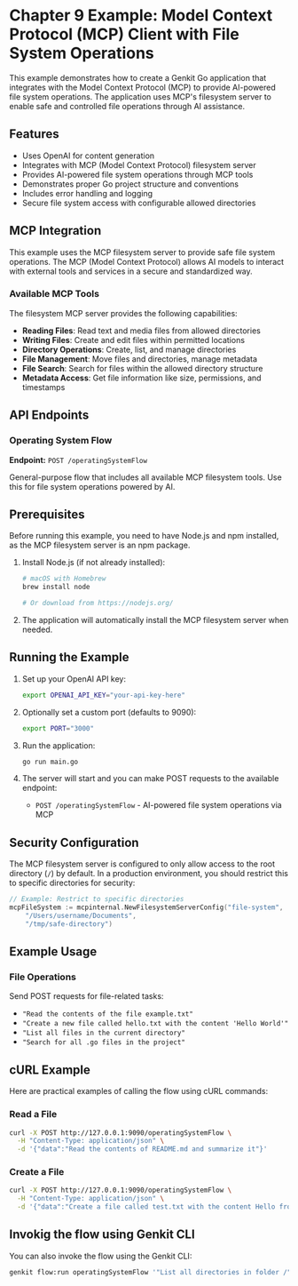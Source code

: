 # Chapter 9 Example: Model Context Protocol (MCP) Client with File System Operations

This example demonstrates how to create a Genkit Go application that integrates with the Model Context Protocol (MCP) to provide AI-powered file system operations. The application uses MCP's filesystem server to enable safe and controlled file operations through AI assistance.

## Features

- Uses OpenAI for content generation
- Integrates with MCP (Model Context Protocol) filesystem server
- Provides AI-powered file system operations through MCP tools
- Demonstrates proper Go project structure and conventions
- Includes error handling and logging
- Secure file system access with configurable allowed directories

## MCP Integration

This example uses the MCP filesystem server to provide safe file system operations. The MCP (Model Context Protocol) allows AI models to interact with external tools and services in a secure and standardized way.

### Available MCP Tools

The filesystem MCP server provides the following capabilities:

- **Reading Files**: Read text and media files from allowed directories
- **Writing Files**: Create and edit files within permitted locations
- **Directory Operations**: Create, list, and manage directories
- **File Management**: Move files and directories, manage metadata
- **File Search**: Search for files within the allowed directory structure
- **Metadata Access**: Get file information like size, permissions, and timestamps

## API Endpoints

### Operating System Flow
**Endpoint:** `POST /operatingSystemFlow`

General-purpose flow that includes all available MCP filesystem tools. Use this for file system operations powered by AI.

## Prerequisites

Before running this example, you need to have Node.js and npm installed, as the MCP filesystem server is an npm package.

1. Install Node.js (if not already installed):
   ```bash
   # macOS with Homebrew
   brew install node
   
   # Or download from https://nodejs.org/
   ```

2. The application will automatically install the MCP filesystem server when needed.

## Running the Example

1. Set up your OpenAI API key:
   ```bash
   export OPENAI_API_KEY="your-api-key-here"
   ```

2. Optionally set a custom port (defaults to 9090):
   ```bash
   export PORT="3000"
   ```

3. Run the application:
   ```bash
   go run main.go
   ```

4. The server will start and you can make POST requests to the available endpoint:
   - `POST /operatingSystemFlow` - AI-powered file system operations via MCP

## Security Configuration

The MCP filesystem server is configured to only allow access to the root directory (`/`) by default. In a production environment, you should restrict this to specific directories for security:

```go
// Example: Restrict to specific directories
mcpFileSystem := mcpinternal.NewFilesystemServerConfig("file-system", 
    "/Users/username/Documents", 
    "/tmp/safe-directory")
```

## Example Usage

### File Operations
Send POST requests for file-related tasks:
- `"Read the contents of the file example.txt"`
- `"Create a new file called hello.txt with the content 'Hello World'"`
- `"List all files in the current directory"`
- `"Search for all .go files in the project"`


## cURL Example

Here are practical examples of calling the flow using cURL commands:

### Read a File
```bash
curl -X POST http://127.0.0.1:9090/operatingSystemFlow \
  -H "Content-Type: application/json" \
  -d '{"data":"Read the contents of README.md and summarize it"}'
```

### Create a File
```bash
curl -X POST http://127.0.0.1:9090/operatingSystemFlow \
  -H "Content-Type: application/json" \
  -d '{"data":"Create a file called test.txt with the content Hello from MCP!"}'
```

## Invokig the flow using Genkit CLI
You can also invoke the flow using the Genkit CLI:

```bash
genkit flow:run operatingSystemFlow '"List all directories in folder /"'
```